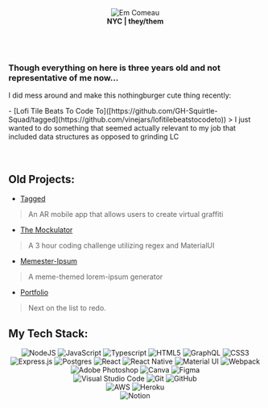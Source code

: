 <div align="center">
<img src="https://i.ibb.co/rxjjb6b/em.png" alt="Em Comeau" border="0"><br/>
  <strong>NYC | they/them</strong> <br/><br/>
</div>
<br/><br/>
<h3> Though everything on here is three years old and not representative of me now...  </h3>
<p>I did mess around and make this nothingburger cute thing recently: </p>
- [Lofi Tile Beats To Code To]([https://github.com/GH-Squirtle-Squad/tagged](https://github.com/vinejars/lofitilebeatstocodeto))
> I just wanted to do something that seemed actually relevant to my job that included data structures as opposed to grinding LC<br/>
<br/><br/>
<h2> Old Projects: </h2>

- [Tagged](https://github.com/GH-Squirtle-Squad/tagged)
> An AR mobile app that allows users to create virtual graffiti <br/>
- [The Mockulator](https://github.com/vinejars/mockulator)
> A 3 hour coding challenge utilizing regex and MaterialUI<br/>
- [Memester-Ipsum](https://github.com/vinejars/memester-ipsum)
> A meme-themed lorem-ipsum generator<br/>
- [Portfolio](https://emcomeau.herokuapp.com)
> Next on the list to redo.



<h2> My Tech Stack: </h2>

<p align="center">
<img alt="NodeJS" src="https://img.shields.io/badge/node.js-%2343853D.svg?style=for-the-badge&logo=node-dot-js&logoColor=white"/>
  <img alt="JavaScript" src="https://img.shields.io/badge/javascript-%23323330.svg?style=for-the-badge&logo=javascript&logoColor=%23F7DF1E"/>
  <img alt="Typescript" src="https://img.shields.io/badge/TypeScript-007ACC?style=for-the-badge&logo=typescript&logoColor=white"/>
  	<img alt="HTML5" src="https://img.shields.io/badge/html5-%23E34F26.svg?style=for-the-badge&logo=html5&logoColor=white"/>
  <img alt="GraphQL" src="https://img.shields.io/badge/-GraphQL-E10098?style=for-the-badge&logo=graphql&logoColor=white"/>
  <img alt="CSS3" src="https://img.shields.io/badge/css3-%231572B6.svg?style=for-the-badge&logo=css3&logoColor=white"/> <br/>
  	<img alt="Express.js" src="https://img.shields.io/badge/express.js-%23404d59.svg?style=for-the-badge&logo=express&logoColor=%2361DAFB"/>
  <img alt="Postgres" src ="https://img.shields.io/badge/postgres-%23316192.svg?style=for-the-badge&logo=postgresql&logoColor=white"/>

  <img alt="React" src="https://img.shields.io/badge/react-%2320232a.svg?style=for-the-badge&logo=react&logoColor=%2361DAFB"/>
  <img alt="React Native" src="https://img.shields.io/badge/react_native-%2320232a.svg?style=for-the-badge&logo=react&logoColor=%2361DAFB"/>
  <img alt="Material UI" src="https://img.shields.io/badge/materialui-%230081CB.svg?style=for-the-badge&logo=material-ui&logoColor=white"/>
  <img alt="Webpack" src="https://img.shields.io/badge/webpack-%238DD6F9.svg?style=for-the-badge&logo=webpack&logoColor=black" /> <br/>
  <img alt="Adobe Photoshop" src="https://img.shields.io/badge/adobephotoshop-%2331A8FF.svg?style=for-the-badge&logo=adobephotoshop&logoColor=white"/>
  <img alt="Canva" src="https://img.shields.io/badge/Canva-%2300C4CC.svg?style=for-the-badge&logo=Canva&logoColor=white"/>
  <img alt="Figma" src="https://img.shields.io/badge/figma-%23F24E1E.svg?style=for-the-badge&logo=figma&logoColor=white"/> <br/>
  <img alt="Visual Studio Code" src="https://img.shields.io/badge/VisualStudioCode-0078d7.svg?style=for-the-badge&logo=visual-studio-code&logoColor=white"/>
  <img alt="Git" src="https://img.shields.io/badge/git-%23F05033.svg?style=for-the-badge&logo=git&logoColor=white"/>
  	<img alt="GitHub" src="https://img.shields.io/badge/github-%23121011.svg?style=for-the-badge&logo=github&logoColor=white"/> </br>
    <img alt="AWS" src="https://img.shields.io/badge/AWS-%23FF9900.svg?style=for-the-badge&logo=amazon-aws&logoColor=white"/>
    <img alt="Heroku" src="https://img.shields.io/badge/heroku-%23430098.svg?style=for-the-badge&logo=heroku&logoColor=white"/>
    <br/><img alt="Notion" src="https://img.shields.io/badge/Notion-%23000000.svg?style=for-the-badge&logo=notion&logoColor=white"/>
    
</p>

